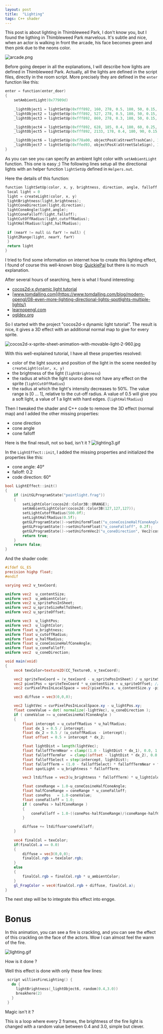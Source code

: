 ```yaml
---
layout: post
title:  "Lighting"
tags: C++ shader
---
```


This post is about lighting in Thimbleweed Park, I don't know you, but I found the ligthing in Thimbleweed Park marvelous. It's subtle and nice, when an actor is walking in front the arcade, his face becomes green and then pink due to the neons color. 

<!--more-->

![arcade.png](/assets/img/arcade.png)

Before going deeper in all the explanations, I will describe how lights are defined in Thimbleweed Park.
Actually, all the lights are defined in the script files, directly in the room script.
More precisely they are defined in the `enter` function like this:
```c
enter = function(enter_door)
{
    setAmbientLight(0x77909d)	
    
    _lightObject1 = lightSetUp(0xfff892, 160, 278, 0.5, 180, 50, 0.15, 250, 0.75, 0, 97)	
    _lightObject2 = lightSetUp(0xfff892, 527, 278, 0.5, 180, 50, 0.15, 250, 0.75, 0, 97)
    _lightObject3 = lightSetUp(0xfff892, 869, 278, 0.3, 180, 50, 0.15, 250, 0.75, 0, 97)

    _lightObject4 = lightSetUp(0xfff892, 628, 185, 0.4, 180, 60, 0.25, 250, 0.65, 93, 100)	
    _lightObject5 = lightSetUp(0xfff892, 2133, 178, 0.4, 180, 90, 0.15, 250, 0.25, 0, 118)	

    _lightObject6 = lightSetUp(0xf78a00, objectPosX(aStreetTrashCan), 114, 0, 0, 270, 0.15, 80, 0.25, 76, 96)	
    _lightObject7 = lightSetUp(0xffed93, objectPosX(aStreetSaleSign), 114, 0.6, 0, 270, 0.15, 80, 0.25, 68, 97)
}
```

As you can see you can specify an ambient light color with `setAmbientLight` function.
This one is easy ;)
The following lines setup all the directional lights with an helper function `lightSetUp` defined in `Helpers.nut`. 

Here the details of this function:
```c
function lightSetUp(color, x, y, brightness, direction, angle, falloff, cutoffRadius, halfRadius, nearY = null, farY = null) {
 local light = 0
 light = createLight(color, x, y)		
 lightBrightness(light,brightness);		
 lightConeDirection(light,direction);	
 lightConeAngle(light,angle);			
 lightConeFalloff(light,falloff);		
 lightCutOffRadius(light,cutoffRadius);	
 lightHalfRadius(light,halfRadius);		
 
 if (nearY != null && farY != null) {
 lightZRange(light, nearY, farY)
 }
 return light
}
```

I tried to find some information on internet how to create this lighting effect, I found of course this well-known blog: [QuickiePal](https://blog.thimbleweedpark.com/quickiepal.html) but there is no much explanation.

After several hours of searching, here is what I found interesting:
- [cocos2d-x dynamic light tutorial](https://www.codeandweb.com/blog/2015/05/12/lighting-demo-cocos2d-x)
- [www.tomdalling.com](https://www.tomdalling.com/blog/modern-opengl/08-even-more-lighting-directional-lights-spotlights-multiple-lights/)
- [learnopengl.com](https://learnopengl.com/Lighting/Light-casters)
- [ogldev.org](http://ogldev.org/www/tutorial21/tutorial21.html)

So I started with the project "cocos2d-x dynamic light tutorial".
The result is nice, it gives a 3D effect with an additional normal map to give for every sprite.

![cocos2d-x-sprite-sheet-animation-with-movable-light-2-960.jpg](https://www.codeandweb.com/o/blog/2015/05/12/lighting-demo-cocos2d-x/cocos2d-x-sprite-sheet-animation-with-movable-light-2-960.jpg)

With this well-explained tutorial, I have all these properties resolved:
- color of the light source and position of the light in the scene needed by `createLight(color, x, y)`
- the brightness of the light (`lightBrightness`)
- the radius at which the light source does not have any effect on the sprite (`lightCutOffRadius`)
- the radius at which the light's intensity decreases to 50%. The value range is [0 … 1], relative to the cut-off radius. A value of 0.5 will give you a soft light, a value of 1 a light with hard edges. (`lightHalfRadius`)

Then I tweaked the shader and C++ code to remove the 3D effect (normal map) and I added the other missing properties:
- cone direction
- cone angle
- cone falloff

Here is the final result, not so bad, isn't it ?
![lighting3.gif](/assets/img/lighting3.gif)

In the `LightEffect::init`, I added the missing properties and initialized the properties like this:
- cone angle: 40°
- falloff: 0.2
- code direction: 60°

```c++
bool LightEffect::init()
{
    if (initGLProgramState("pointlight.frag"))
    {
        setLightColor(cocos2d::Color3B::ORANGE);
        setAmbientLightColor(cocos2d::Color3B(127,127,127));
        setLightCutoffRadius(500.0f);
        setLightHalfRadius(0.5f);
        getGLProgramState()->setUniformFloat("u_coneCosineHalfConeAngle", cosf((M_PI/180.f) *(40.f / 2.f)));
        getGLProgramState()->setUniformFloat("u_coneFalloff", 0.2f);
        getGLProgramState()->setUniformVec2("u_coneDirection", Vec2(cosf((M_PI/180.f)*60),sinf((M_PI/180.f)*60)));
        return true;
    }
    return false;
}
```

And the shader code:
```glsl
#ifdef GL_ES
precision highp float;
#endif

varying vec2 v_texCoord;

uniform vec2  u_contentSize;
uniform vec3  u_ambientColor;
uniform vec2 u_spritePosInSheet;
uniform vec2 u_spriteSizeRelToSheet;
uniform vec2 u_spriteOffset;

uniform vec3  u_lightPos;
uniform vec3  u_lightColor;
uniform float u_brightness;
uniform float u_cutoffRadius;
uniform float u_halfRadius;
uniform float u_coneCosineHalfConeAngle;
uniform float u_coneFalloff;
uniform vec2  u_coneDirection;

void main(void)
{
    vec4 texColor=texture2D(CC_Texture0, v_texCoord);

    vec2 spriteTexCoord = (v_texCoord - u_spritePosInSheet) / u_spriteSizeRelToSheet; // [0..1]
    vec2 pixelPos = spriteTexCoord * u_contentSize + u_spriteOffset; // [0..origSize]
    vec2 curPixelPosInLocalSpace = vec2(pixelPos.x, u_contentSize.y -pixelPos.y);

    vec3 diffuse = vec3(0,0,0);

    vec2 lightVec = curPixelPosInLocalSpace.xy - u_lightPos.xy;
    float coneValue = dot( normalize(-lightVec), u_coneDirection );
    if ( coneValue >= u_coneCosineHalfConeAngle )
    {
        float intercept = u_cutoffRadius * u_halfRadius;
        float dx_1 = 0.5 / intercept;
        float dx_2 = 0.5 / (u_cutoffRadius - intercept);
        float offset = 0.5 + intercept * dx_2;

        float lightDist = length(lightVec);
        float falloffTermNear = clamp((1.0 - lightDist * dx_1), 0.0, 1.0);
        float falloffTermFar  = clamp((offset - lightDist * dx_2), 0.0, 1.0);
        float falloffSelect = step(intercept, lightDist);
        float falloffTerm = (1.0 - falloffSelect) * falloffTermNear + falloffSelect * falloffTermFar;
        float spotLight = u_brightness * falloffTerm;

        vec3 ltdiffuse = vec3(u_brightness * falloffTerm) * u_lightColor;

        float coneRange = 1.0-u_coneCosineHalfConeAngle;
        float halfConeRange = coneRange * u_coneFalloff;
        float conePos   = 1.0-coneValue;
        float coneFalloff = 1.0;
        if ( conePos > halfConeRange )
        {
            coneFalloff = 1.0-((conePos-halfConeRange)/(coneRange-halfConeRange));
        }

        diffuse += ltdiffuse*coneFalloff;
    }
    
    vec4 finalCol = texColor;
    if(finalCol.a == 0.0)
    {
        diffuse = vec3(0,0,0);
        finalCol.rgb = texColor.rgb;
    }
    else
    {
        finalCol.rgb = finalCol.rgb * u_ambientColor;
    }
    gl_FragColor = vec4(finalCol.rgb + diffuse, finalCol.a);
}
```

The next step will be to integrate this effect into engge.

# Bonus

In this animation, you can see a fire is crackling, and you can see the effect of this crackling on the face of the actors. Wow I can almost feel the warm of the fire.

![lighting.gif](/assets/img/lighting.gif)

How is it done ?

Well this effect is done with only these few lines:
```c
 script williesFireLighting() {
   do {
     lightBrightness(_lightObject6, random(0.4,3.0))
     breakhere(2)
   }
 }
```

Magic isn't it ?

This is a loop where every 2 frames, the brightness of the fire light is changed with a random value between 0.4 and 3.0, simple but clever.
